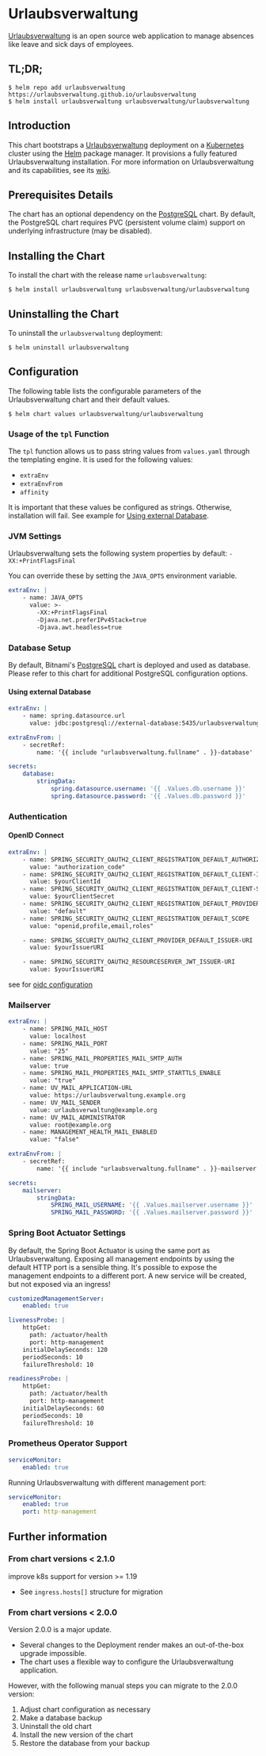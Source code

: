 # Urlaubsverwaltung

[Urlaubsverwaltung](https://urlaubsverwaltung.cloud/) is an open source web application to manage absences like
leave and sick days of employees.

## TL;DR;

```console
$ helm repo add urlaubsverwaltung https://urlaubsverwaltung.github.io/urlaubsverwaltung
$ helm install urlaubsverwaltung urlaubsverwaltung/urlaubsverwaltung
```

## Introduction

This chart bootstraps a [Urlaubsverwaltung](https://urlaubsverwaltung.cloud/) deployment on
a [Kubernetes](https://kubernetes.io) cluster
using the [Helm](https://helm.sh) package manager. It provisions a fully featured Urlaubsverwaltung installation.
For more information on Urlaubsverwaltung and its capabilities, see
its [wiki](https://github.com/urlaubsverwaltung/urlaubsverwaltung/wiki).

## Prerequisites Details

The chart has an optional dependency on
the [PostgreSQL](https://github.com/bitnami/charts/tree/master/bitnami/postgresql) chart.
By default, the PostgreSQL chart requires PVC (persistent volume claim) support on underlying infrastructure (may be
disabled).

## Installing the Chart

To install the chart with the release name `urlaubsverwaltung`:

```console
$ helm install urlaubsverwaltung urlaubsverwaltung/urlaubsverwaltung
```

## Uninstalling the Chart

To uninstall the `urlaubsverwaltung` deployment:

```console
$ helm uninstall urlaubsverwaltung
```

## Configuration

The following table lists the configurable parameters of the Urlaubsverwaltung chart and their default values.

```console
$ helm chart values urlaubsverwaltung/urlaubsverwaltung
```

### Usage of the `tpl` Function

The `tpl` function allows us to pass string values from `values.yaml` through the templating engine.
It is used for the following values:

* `extraEnv`
* `extraEnvFrom`
* `affinity`

It is important that these values be configured as strings. Otherwise, installation will fail.
See example for [Using external Database](#using-external-database).

### JVM Settings

Urlaubsverwaltung sets the following system properties by default:
`-XX:+PrintFlagsFinal`

You can override these by setting the `JAVA_OPTS` environment variable.

```yaml
extraEnv: |
    - name: JAVA_OPTS
      value: >-
        -XX:+PrintFlagsFinal
        -Djava.net.preferIPv4Stack=true
        -Djava.awt.headless=true
```

### Database Setup

By default, Bitnami's [PostgreSQL](https://github.com/bitnami/charts/tree/master/bitnami/postgresql) chart is deployed
and used as database.
Please refer to this chart for additional PostgreSQL configuration options.

#### Using external Database

```yaml
extraEnv: |
    - name: spring.datasource.url
      value: jdbc:postgresql://external-database:5435/urlaubsverwaltung

extraEnvFrom: |
    - secretRef:
        name: '{{ include "urlaubsverwaltung.fullname" . }}-database'

secrets:
    database:
        stringData:
            spring.datasource.username: '{{ .Values.db.username }}'
            spring.datasource.password: '{{ .Values.db.password }}'
```

### Authentication

#### OpenID Connect

```yaml
extraEnv: |
    - name: SPRING_SECURITY_OAUTH2_CLIENT_REGISTRATION_DEFAULT_AUTHORIZATION-GRANT-TYPE
      value: "authorization_code"
    - name: SPRING_SECURITY_OAUTH2_CLIENT_REGISTRATION_DEFAULT_CLIENT-ID
      value: $yourClientId
    - name: SPRING_SECURITY_OAUTH2_CLIENT_REGISTRATION_DEFAULT_CLIENT-SECRET
      value: $yourClientSecret
    - name: SPRING_SECURITY_OAUTH2_CLIENT_REGISTRATION_DEFAULT_PROVIDER
      value: "default"
    - name: SPRING_SECURITY_OAUTH2_CLIENT_REGISTRATION_DEFAULT_SCOPE
      value: "openid,profile,email,roles"

    - name: SPRING_SECURITY_OAUTH2_CLIENT_PROVIDER_DEFAULT_ISSUER-URI
      value: $yourIssuerURI

    - name: SPRING_SECURITY_OAUTH2_RESOURCESERVER_JWT_ISSUER-URI
      value: $yourIssuerURI
```

see
for [oidc configuration](https://github.com/urlaubsverwaltung/urlaubsverwaltung/tree/master#security-provider-konfigurieren)

### Mailserver

```yaml
extraEnv: |
    - name: SPRING_MAIL_HOST
      value: localhost
    - name: SPRING_MAIL_PORT
      value: "25"
    - name: SPRING_MAIL_PROPERTIES_MAIL_SMTP_AUTH
      value: true
    - name: SPRING_MAIL_PROPERTIES_MAIL_SMTP_STARTTLS_ENABLE
      value: "true"
    - name: UV_MAIL_APPLICATION-URL
      value: https://urlaubsverwaltung.example.org
    - name: UV_MAIL_SENDER
      value: urlaubsverwaltung@example.org
    - name: UV_MAIL_ADMINISTRATOR
      value: root@example.org
    - name: MANAGEMENT_HEALTH_MAIL_ENABLED
      value: "false"

extraEnvFrom: |
    - secretRef:
        name: '{{ include "urlaubsverwaltung.fullname" . }}-mailserver'

secrets:
    mailserver:
        stringData:
            SPRING_MAIL_USERNAME: '{{ .Values.mailserver.username }}'
            SPRING_MAIL_PASSWORD: '{{ .Values.mailserver.password }}'
```

### Spring Boot Actuator Settings

By default, the Spring Boot Actuator is using the same port as Urlaubsverwaltung.
Exposing all management endpoints by using the default HTTP port is a sensible thing.
It's possible to expose the management endpoints to a different port.
A new service will be created, but not exposed via an ingress!

```yaml
customizedManagementServer:
    enabled: true

livenessProbe: |
    httpGet:
      path: /actuator/health
      port: http-management
    initialDelaySeconds: 120
    periodSeconds: 10
    failureThreshold: 10

readinessProbe: |
    httpGet:
      path: /actuator/health
      port: http-management
    initialDelaySeconds: 60
    periodSeconds: 10
    failureThreshold: 10
```

### Prometheus Operator Support

```yaml
serviceMonitor:
    enabled: true
```

Running Urlaubsverwaltung with different management port:

```yaml
serviceMonitor:
    enabled: true
    port: http-management
```

## Further information

### From chart versions < 2.1.0

improve k8s support for version >= 1.19

* See `ingress.hosts[]` structure for migration

### From chart versions < 2.0.0

Version 2.0.0 is a major update.

* Several changes to the Deployment render makes an out-of-the-box upgrade impossible.
* The chart uses a flexible way to configure the Urlaubsverwaltung application.

However, with the following manual steps you can migrate to the 2.0.0 version:

1. Adjust chart configuration as necessary
2. Make a database backup
3. Uninstall the old chart
4. Install the new version of the chart
5. Restore the database from your backup
